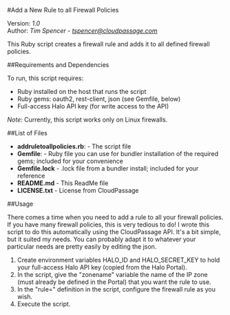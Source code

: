 #Add a New Rule to all Firewall Policies

Version: *1.0*
<br />
Author: *Tim Spencer* - *tspencer@cloudpassage.com*


This Ruby script creates a firewall rule and adds it to all defined firewall policies.

##Requirements and Dependencies

To run, this script requires:

* Ruby installed on the host that runs the script
* Ruby gems: oauth2, rest-client, json (see Gemfile, below)
* Full-access Halo API key (for write access to the API)

*Note:*  Currently, this script works only on Linux firewalls.


##List of Files

* **addruletoallpolicies.rb**:  -  The script file
* **Gemfile**:  -  Ruby file you can use for bundler installation of the required gems; included for your convenience
* **Gemfile.lock**  -  .lock file from a bundler install; included for your reference
* **README.md**  -  This ReadMe file
* **LICENSE.txt**  -  License from CloudPassage


##Usage

There comes a time when you need to add a rule to all your firewall policies. If you have many 
firewall policies, this is very tedious to do! I wrote this script to do this automatically using the 
CloudPassage API.  It's a bit simple, but it suited my needs.  You can probably adapt it to whatever 
your particular needs are pretty easily by editing the json.

1. Create environment variables HALO_ID and HALO_SECRET_KEY to hold your full-access Halo API key (copied from the Halo Portal).
1. In the script, give the "zonename" variable the name of the IP zone (must already be defined in the Portal) that you want the rule to use.
1. In the "rule=" definition in the script, configure the firewall rule as you wish.
1. Execute the script.

<!---
#CPTAGS:community-unsupported automation integration
#TBICON:images/ruby_icon.png
-->

